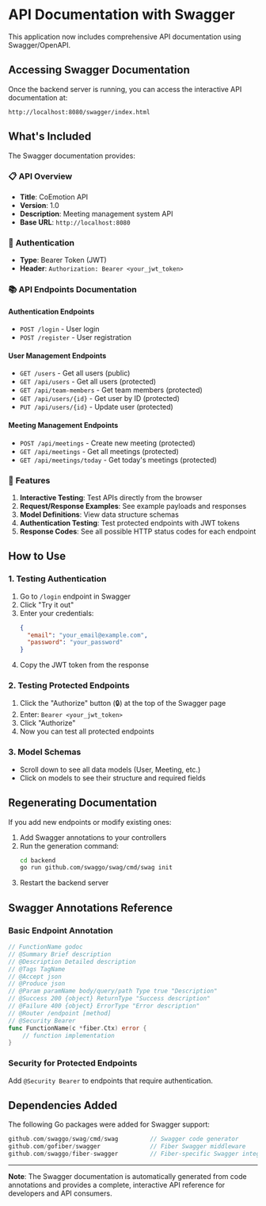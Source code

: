 # API Documentation with Swagger

This application now includes comprehensive API documentation using Swagger/OpenAPI.

## Accessing Swagger Documentation

Once the backend server is running, you can access the interactive API documentation at:

```
http://localhost:8080/swagger/index.html
```

## What's Included

The Swagger documentation provides:

### 📋 **API Overview**
- **Title**: CoEmotion API
- **Version**: 1.0
- **Description**: Meeting management system API
- **Base URL**: `http://localhost:8080`

### 🔐 **Authentication**
- **Type**: Bearer Token (JWT)
- **Header**: `Authorization: Bearer <your_jwt_token>`

### 📚 **API Endpoints Documentation**

#### **Authentication Endpoints**
- `POST /login` - User login
- `POST /register` - User registration

#### **User Management Endpoints**
- `GET /users` - Get all users (public)
- `GET /api/users` - Get all users (protected)
- `GET /api/team-members` - Get team members (protected)
- `GET /api/users/{id}` - Get user by ID (protected)
- `PUT /api/users/{id}` - Update user (protected)

#### **Meeting Management Endpoints**
- `POST /api/meetings` - Create new meeting (protected)
- `GET /api/meetings` - Get all meetings (protected)
- `GET /api/meetings/today` - Get today's meetings (protected)

### 🚀 **Features**

1. **Interactive Testing**: Test APIs directly from the browser
2. **Request/Response Examples**: See example payloads and responses
3. **Model Definitions**: View data structure schemas
4. **Authentication Testing**: Test protected endpoints with JWT tokens
5. **Response Codes**: See all possible HTTP status codes for each endpoint

## How to Use

### 1. **Testing Authentication**
1. Go to `/login` endpoint in Swagger
2. Click "Try it out"
3. Enter your credentials:
   ```json
   {
     "email": "your_email@example.com",
     "password": "your_password"
   }
   ```
4. Copy the JWT token from the response

### 2. **Testing Protected Endpoints**
1. Click the "Authorize" button (🔒) at the top of the Swagger page
2. Enter: `Bearer <your_jwt_token>`
3. Click "Authorize"
4. Now you can test all protected endpoints

### 3. **Model Schemas**
- Scroll down to see all data models (User, Meeting, etc.)
- Click on models to see their structure and required fields

## Regenerating Documentation

If you add new endpoints or modify existing ones:

1. Add Swagger annotations to your controllers
2. Run the generation command:
   ```bash
   cd backend
   go run github.com/swaggo/swag/cmd/swag init
   ```
3. Restart the backend server

## Swagger Annotations Reference

### Basic Endpoint Annotation
```go
// FunctionName godoc
// @Summary Brief description
// @Description Detailed description
// @Tags TagName
// @Accept json
// @Produce json
// @Param paramName body/query/path Type true "Description"
// @Success 200 {object} ReturnType "Success description"
// @Failure 400 {object} ErrorType "Error description"
// @Router /endpoint [method]
// @Security Bearer
func FunctionName(c *fiber.Ctx) error {
    // function implementation
}
```

### Security for Protected Endpoints
Add `@Security Bearer` to endpoints that require authentication.

## Dependencies Added

The following Go packages were added for Swagger support:

```go
github.com/swaggo/swag/cmd/swag         // Swagger code generator
github.com/gofiber/swagger              // Fiber Swagger middleware
github.com/swaggo/fiber-swagger         // Fiber-specific Swagger integration
```

---

**Note**: The Swagger documentation is automatically generated from code annotations and provides a complete, interactive API reference for developers and API consumers.
